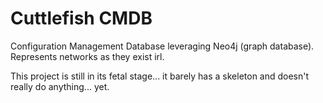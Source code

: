 # Cuttlefish CMDB
Configuration Management Database leveraging Neo4j (graph database). Represents networks as they exist irl. 

This project is still in its fetal stage... it barely has a skeleton and doesn't really do anything... yet.
